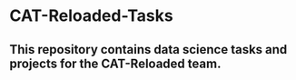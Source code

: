 # **CAT-Reloaded-Tasks**
## This repository contains data science tasks and projects for the **CAT-Reloaded** team.

 
